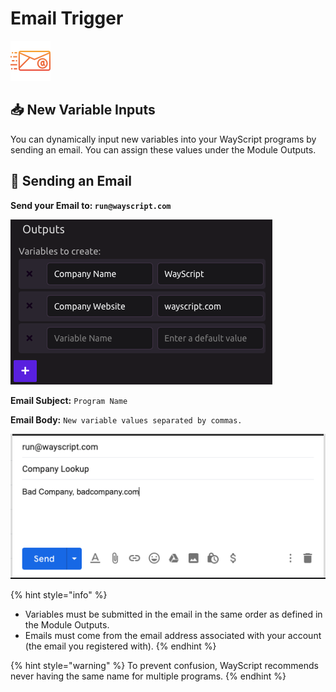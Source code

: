 # Email Trigger

![Run your program by sending an email.](../../.gitbook/assets/email.png)

## 📥 New Variable Inputs

You can dynamically input new variables into your WayScript programs by sending an email. You can assign these values under the Module Outputs.

## 📧 Sending an Email

**Send your Email to: `run@wayscript.com`**

![](../../.gitbook/assets/screen-shot-2019-07-15-at-4.26.31-pm.png)

**Email Subject:** `Program Name`

**Email Body:** `New variable values separated by commas.`

![](../../.gitbook/assets/email%20%282%29.png)

{% hint style="info" %}
* Variables must be submitted in the email in the same order as defined in the Module Outputs.
* Emails must come from the email address associated with your account \(the email you registered with\).
{% endhint %}

{% hint style="warning" %}
To prevent confusion, WayScript recommends never having the same name for multiple programs. 
{% endhint %}

